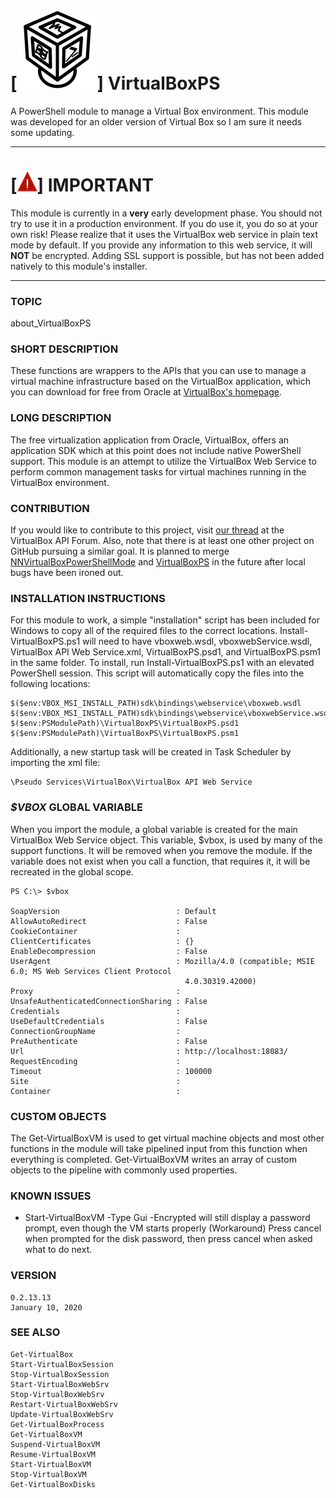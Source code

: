# [![Logo](logo_sm.png)] **VirtualBoxPS**
A PowerShell module to manage a Virtual Box environment. This module was developed for an older version of Virtual Box so I am sure it needs some updating.

---

# [![!](exclaim_sm.png)] IMPORTANT
This module is currently in a **very** early development phase. You should not try to use it in a production environment. If you do use it, you do so at your own risk! Please realize that it uses the VirtualBox web service in plain text mode by default. If you provide any information to this web service, it will **NOT** be encrypted. Adding SSL support is possible, but has not been added natively to this module's installer.

---

### **TOPIC**
about_VirtualBoxPS

### **SHORT DESCRIPTION**
These functions are wrappers to the APIs that you can use to manage a virtual machine infrastructure based on the VirtualBox application, which you can download for free from Oracle at [VirtualBox's homepage](http://www.virtualbox.org).

### **LONG DESCRIPTION**
The free virtualization application from Oracle, VirtualBox, offers an application SDK which at this point does not include native PowerShell support. This module is an attempt to utilize the VirtualBox Web Service to perform common management tasks for virtual machines running in the VirtualBox environment.

### **CONTRIBUTION**
If you would like to contribute to this project, visit [our thread](https://forums.virtualbox.org/viewtopic.php?f=34&t=54027) at the VirtualBox API Forum. Also, note that there is at least one other project on GitHub pursuing a similar goal. It is planned to merge [NNVirtualBoxPowerShellMode](https://github.com/ajbrehm/NNVirtualBoxPowerShellModule) and [VirtualBoxPS](#-virtualboxps) in the future after local bugs have been ironed out.
	
### **INSTALLATION INSTRUCTIONS**
For this module to work, a simple "installation" script has been included for Windows to copy all of the required files to the correct locations. Install-VirtualBoxPS.ps1 will need to have vboxweb.wsdl, vboxwebService.wsdl, VirtualBox API Web Service.xml, VirtualBoxPS.psd1, and VirtualBoxPS.psm1 in the same folder. To install, run Install-VirtualBoxPS.ps1 with an elevated PowerShell session. This script will automatically copy the files into the following locations:
	
	$($env:VBOX_MSI_INSTALL_PATH)sdk\bindings\webservice\vboxweb.wsdl
	$($env:VBOX_MSI_INSTALL_PATH)sdk\bindings\webservice\vboxwebService.wsdl
	$($env:PSModulePath)\VirtualBoxPS\VirtualBoxPS.psd1
	$($env:PSModulePath)\VirtualBoxPS\VirtualBoxPS.psm1
	
	
Additionally, a new startup task will be created in Task Scheduler by importing the xml file:
	
	\Pseudo Services\VirtualBox\VirtualBox API Web Service
    
### **_$VBOX_ GLOBAL VARIABLE**
When you import the module, a global variable is created for the main VirtualBox Web Service object. This variable, $vbox, is used by many of the support functions. It will be removed when you remove the module. If the variable does not exist when you call a function, that requires it, it will be recreated in the global scope.
    
    PS C:\> $vbox

	SoapVersion                          : Default
	AllowAutoRedirect                    : False
	CookieContainer                      :
	ClientCertificates                   : {}
	EnableDecompression                  : False
	UserAgent                            : Mozilla/4.0 (compatible; MSIE 6.0; MS Web Services Client Protocol
										   4.0.30319.42000)
	Proxy                                :
	UnsafeAuthenticatedConnectionSharing : False
	Credentials                          :
	UseDefaultCredentials                : False
	ConnectionGroupName                  :
	PreAuthenticate                      : False
	Url                                  : http://localhost:18083/
	RequestEncoding                      :
	Timeout                              : 100000
	Site                                 :
	Container                            :
    
### **CUSTOM OBJECTS**
The Get-VirtualBoxVM is used to get virtual machine objects and most other functions in the module will take pipelined input from this function when everything is completed. Get-VirtualBoxVM writes an array of custom objects to the pipeline with commonly used properties.

### **KNOWN ISSUES**
* Start-VirtualBoxVM -Type Gui -Encrypted will still display a password prompt, even though the VM starts properly
    (Workaround) Press cancel when prompted for the disk password, then press cancel when asked what to do next.
    
### **VERSION**
	0.2.13.13
	January 10, 2020
    
### **SEE ALSO**
	Get-VirtualBox
	Start-VirtualBoxSession
	Stop-VirtualBoxSession
	Start-VirtualBoxWebSrv
	Stop-VirtualBoxWebSrv
	Restart-VirtualBoxWebSrv
	Update-VirtualBoxWebSrv
	Get-VirtualBoxProcess
	Get-VirtualBoxVM
	Suspend-VirtualBoxVM
	Resume-VirtualBoxVM
	Start-VirtualBoxVM
	Stop-VirtualBoxVM
	Get-VirtualBoxDisks
